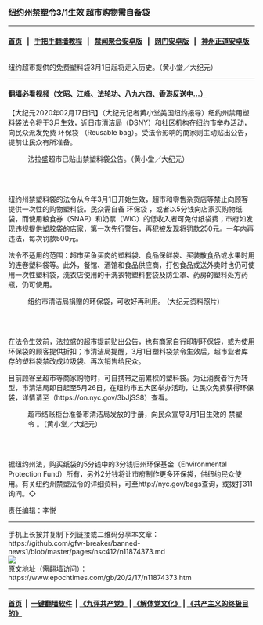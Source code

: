 ### 纽约州禁塑令3/1生效  超市购物需自备袋
------------------------

#### [首页](https://github.com/gfw-breaker/banned-news1/blob/master/README.md) &nbsp;&nbsp;|&nbsp;&nbsp; [手把手翻墙教程](https://github.com/gfw-breaker/guides/wiki) &nbsp;&nbsp;|&nbsp;&nbsp; [禁闻聚合安卓版](https://github.com/gfw-breaker/bn-android) &nbsp;&nbsp;|&nbsp;&nbsp; [网门安卓版](https://github.com/oGate2/oGate) &nbsp;&nbsp;|&nbsp;&nbsp; [神州正道安卓版](https://github.com/SzzdOgate/update) 



<div><img alt="" class="aligncenter wp-post-image" src="https://i.epochtimes.com/assets/uploads/2020/02/a87abff2ab3ca8012206c6f2b65e1954-600x400.jpg"/>
<div class="red16 caption">
 <p>
  纽约超市提供的免费塑料袋3月1日起将走入历史。（黄小堂／大纪元）
 </p>
</div>
</div><hr/>

#### [翻墙必看视频（文昭、江峰、法轮功、八九六四、香港反送中...）](https://github.com/gfw-breaker/banned-news1/blob/master/pages/link3.md)

<div><p>
 【大纪元2020年02月17日讯】（大纪元记者黄小堂美国纽约报导）纽约州禁用塑料袋法令将于3月生效，近日市清洁局（DSNY）和社区机构在纽约市举办活动，向民众派发免费
 <ok href="https://www.epochtimes.com/gb/tag/%E7%8E%AF%E4%BF%9D%E8%A2%8B.html">
  环保袋
 </ok>
 （Reusable bag）。受法令影响的商家则主动贴出公告，提前让民众有所准备。
</p>
<figure class="wp-caption aligncenter" id="attachment_11874375" style="width: 450px">
 <ok href="http://i.epochtimes.com/assets/uploads/2020/02/29af75b672141387b9fc3c1941d449db.jpg">
  <img alt="" class="size-medium wp-image-11874375" src="http://i.epochtimes.com/assets/uploads/2020/02/29af75b672141387b9fc3c1941d449db-450x600.jpg"/>
 </ok>
 <br/><figcaption class="wp-caption-text">
  法拉盛超市已贴出禁塑料袋公告。（黄小堂／大纪元）
 </figcaption><br/>
</figure><br/>
<p>
 纽约州禁塑料袋的法令从今年3月1日开始生效，超市和零售杂货店等禁止向顾客提供一次性的购物塑料袋。民众需自备
 <ok href="https://www.epochtimes.com/gb/tag/%E7%8E%AF%E4%BF%9D%E8%A2%8B.html">
  环保袋
 </ok>
 ，或者以5分钱向店家买购物纸袋，而使用粮食券（SNAP）和奶票（WIC）的低收入者可免付纸袋费；市府如发现违规提供塑胶袋的店家，第一次先行警告，再犯被发现将罚款250元。一年内再违法，每次罚款500元。
</p>
<p>
 法令不适用的范围：超市买鱼买肉的塑料袋、食品保鲜袋、买装散食品或水果时用的连卷塑料袋等。此外，餐馆、酒馆和食品供应商，打包食品或送外卖时也仍可使用一次性塑料袋，洗衣店使用的干洗衣物塑料套袋及防尘罩、药房的塑料处方药瓶，仍可使用。
</p>
<figure class="wp-caption aligncenter" id="attachment_11874378" style="width: 450px">
 <ok href="http://i.epochtimes.com/assets/uploads/2020/02/2ece99d8736ec9ea1160d4b2ac9f45ba.jpg">
  <img alt="" class="size-medium wp-image-11874378" src="http://i.epochtimes.com/assets/uploads/2020/02/2ece99d8736ec9ea1160d4b2ac9f45ba-450x675.jpg"/>
 </ok>
 <br/><figcaption class="wp-caption-text">
  纽约市清洁局捐赠的环保袋，可收好再利用。 (大纪元资料照片)
 </figcaption><br/>
</figure><br/>
<p>
 在法令生效前，法拉盛的超市提前贴出公告，也有商家自行印制环保袋，或为使用环保袋的顾客提供折扣；市清洁局提醒，3月1日塑料袋禁令生效后，超市业者库存的塑料袋禁改成垃圾袋、再次销售给民众。
</p>
<p>
 目前顾客至超市等商家购物时，可自携带之前累积的塑料袋。为让消费者行为转型，市清洁局即日起至5月26日，在纽约市五大区举办活动，让民众免费获得环保袋，详情请至（https://on.nyc.gov/3bJjSS8）查看。
</p>
<figure class="wp-caption aligncenter" id="attachment_11874377" style="width: 450px">
 <ok href="http://i.epochtimes.com/assets/uploads/2020/02/58cfb95b5aa1b84cb1b422324949c77a.jpg">
  <img alt="" class="size-medium wp-image-11874377" src="http://i.epochtimes.com/assets/uploads/2020/02/58cfb95b5aa1b84cb1b422324949c77a-450x675.jpg"/>
 </ok>
 <br/><figcaption class="wp-caption-text">
  超市结账柜台准备市清洁局发放的手册，向民众宣导3月1日生效的
  <ok href="https://www.epochtimes.com/gb/tag/%E7%A6%81%E5%A1%91%E4%BB%A4.html">
   禁塑令
  </ok>
  。（黄小堂／大纪元）
 </figcaption><br/>
</figure><br/>
<p>
 据纽约州法，购买纸袋的5分钱中的3分钱归州环保基金（Environmental Protection Fund）所有，另外2分钱将让市府制作更多环保袋，供纽约民众使用。有关纽约州禁塑法令的详细资料，可至http://nyc.gov/bags查询，或拨打311询问。◇
</p>
<p>
 责任编辑：李悦
</p>
</div>
<hr/>
手机上长按并复制下列链接或二维码分享本文章：<br/>
https://github.com/gfw-breaker/banned-news1/blob/master/pages/nsc412/n11874373.md <br/>
<a href='https://github.com/gfw-breaker/banned-news1/blob/master/pages/nsc412/n11874373.md'><img src='https://github.com/gfw-breaker/banned-news1/blob/master/pages/nsc412/n11874373.md.png'/></a> <br/>
原文地址（需翻墙访问）：https://www.epochtimes.com/gb/20/2/17/n11874373.htm


------------------------
#### [首页](https://github.com/gfw-breaker/banned-news1/blob/master/README.md) &nbsp;|&nbsp; [一键翻墙软件](https://github.com/gfw-breaker/nogfw/blob/master/README.md) &nbsp;| [《九评共产党》](https://github.com/gfw-breaker/9ping.md/blob/master/README.md#九评之一评共产党是什么) | [《解体党文化》](https://github.com/gfw-breaker/jtdwh.md/blob/master/README.md) | [《共产主义的终极目的》](https://github.com/gfw-breaker/gczydzjmd.md/blob/master/README.md)


<img src='http://gfw-breaker.win/banned-news/pages/nsc412/n11874373.md' width='0px' height='0px'/>
